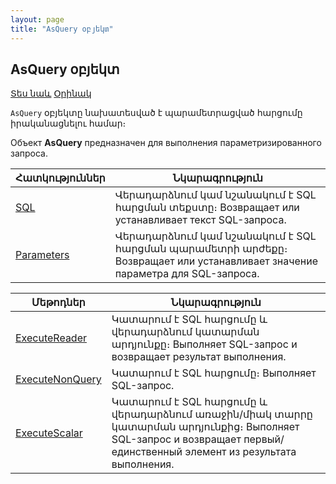 ```yaml
---
layout: page
title: "AsQuery օբյեկտ"
---
```


## AsQuery օբյեկտ


[Տես նաև](../objects.md) [Օրինակ](../Examples/E_AsQuery.md)


`AsQuery` օբյեկտը նախատեսված է պարամետրացված հարցումը իրականացնելու համար։

Объект <b>AsQuery</b> предназначен для выполнения параметризированного запроса.

    
| Հատկություններ | Նկարագրություն |
|--|--|
| [SQL](AsQuery/SQL.md) | Վերադարձնում կամ նշանակում է SQL հարցման տեքստը։ Возвращает или устанавливает текст SQL-запроса. |
| [Parameters](AsQuery/Parameters.md) | Վերադարձնում կամ նշանակում է SQL հարցման պարամետրի արժեքը։ Возвращает или устанавливает значение параметра для SQL-запроса. |


    

    
| Մեթոդներ | Նկարագրություն |
|--|--|
| [ExecuteReader](AsQuery/ExecuteReader.md) | Կատարում է SQL հարցումը և վերադարձնում կատարման արդյունքը։ Выполняет SQL-запрос и возвращает результат выполнения. |
| [ExecuteNonQuery](AsQuery/ExecuteNonQuery.md) | Կատարում է SQL հարցումը։ Выполняет SQL-запрос. |
| [ExecuteScalar](AsQuery/ExecuteScalar.md) | Կատարում է SQL հարցումը  և վերադարձնում առաջին/միակ տարրը կատարման արդյունքից։ Выполняет SQL-запрос и возвращает первый/единственный элемент из результата выполнения. |
